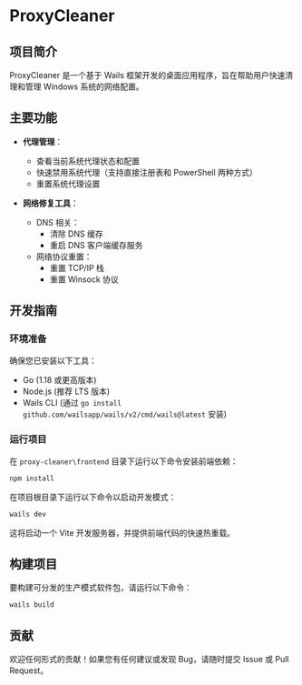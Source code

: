 # ProxyCleaner

## 项目简介

ProxyCleaner 是一个基于 Wails 框架开发的桌面应用程序，旨在帮助用户快速清理和管理 Windows 系统的网络配置。

## 主要功能

- **代理管理**：
  - 查看当前系统代理状态和配置
  - 快速禁用系统代理（支持直接注册表和 PowerShell 两种方式）
  - 重置系统代理设置

- **网络修复工具**：
  - DNS 相关：
    - 清除 DNS 缓存
    - 重启 DNS 客户端缓存服务
  - 网络协议重置：
    - 重置 TCP/IP 栈
    - 重置 Winsock 协议

## 开发指南

### 环境准备

确保您已安装以下工具：

- Go (1.18 或更高版本)
- Node.js (推荐 LTS 版本)
- Wails CLI (通过 `go install github.com/wailsapp/wails/v2/cmd/wails@latest` 安装)

### 运行项目

在 `proxy-cleaner\frontend` 目录下运行以下命令安装前端依赖：

```bash
npm install
```

在项目根目录下运行以下命令以启动开发模式：

```bash
wails dev
```

这将启动一个 Vite 开发服务器，并提供前端代码的快速热重载。

## 构建项目

要构建可分发的生产模式软件包，请运行以下命令：

```bash
wails build
```

## 贡献

欢迎任何形式的贡献！如果您有任何建议或发现 Bug，请随时提交 Issue 或 Pull Request。
